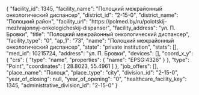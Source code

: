 {
    "facility_id": 1345,
    "facility_name": "Полоцкий межрайонный онкологический диспансер",
    "district_id": "2-15-0",
    "district_name": "Полоцкий район",
    "facility_url": "https:\/\/polmed.by\/ru\/polotskij-mezhrajonnyj-onkologicheskij-dispanser",
    "facility_address": "ул. П. Бровки",
    "title": "Полоцкий межрайонный онкологический диспансер",
    "facility_type": "0",
    "ap_1": "73",
    "name": "Полоцкий межрайонный онкологический диспансер",
    "state": "private institution",
    "stats": [],
    "med_id": 10215724,
    "address": "ул. П. Бровки",
    "devices": [],
    "coord_x_y": {
        "crs": {
            "type": "name",
            "properties": {
                "name": "EPSG:4326"
            }
        },
        "type": "Point",
        "coordinates": [
            28.8023,
            55.4961
        ]
    },
    "job_offers": [],
    "place_name": "Полоцк",
    "place_type": "city",
    "division_id": "2-15-0",
    "year_of_closing": null,
    "year_of_opening": "0",
    "healthcare_facility_key": 1345,
    "administrative_division_id": "2-15-0"
}